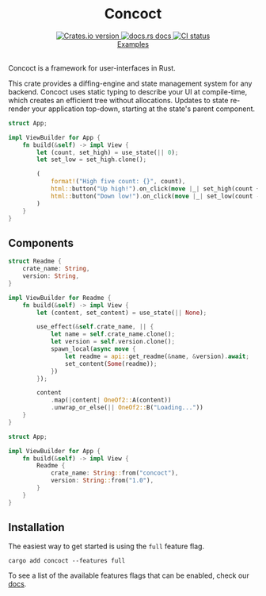 <div align="center">
  <h1>Concoct</h1>
  
 <a href="https://crates.io/crates/concoct">
    <img src="https://img.shields.io/crates/v/concoct?style=flat-square"
    alt="Crates.io version" />
  </a>
  <a href="https://docs.rs/concoct">
    <img src="https://img.shields.io/badge/docs-latest-blue.svg?style=flat-square"
      alt="docs.rs docs" />
  </a>
   <a href="https://github.com/concoct-rs/concoct/actions">
    <img src="https://github.com/matthunz/concoct/actions/workflows/rust.yml/badge.svg"
      alt="CI status" />
  </a>
</div>

<div align="center">
 <a href="https://github.com/concoct-rs/concoct/tree/main/web_examples">Examples</a>
</div>

<br />

Concoct is a framework for user-interfaces in Rust.

This crate provides a diffing-engine and state management system for any backend.
Concoct uses static typing to describe your UI at compile-time, which creates an efficient
tree without allocations. Updates to state re-render your application top-down,
starting at the state's parent component.

```rust
struct App;

impl ViewBuilder for App {
    fn build(&self) -> impl View {
        let (count, set_high) = use_state(|| 0);
        let set_low = set_high.clone();

        (
            format!("High five count: {}", count),
            html::button("Up high!").on_click(move |_| set_high(count + 1)),
            html::button("Down low!").on_click(move |_| set_low(count - 1)),
        )
    }
}
```

## Components
```rust
struct Readme {
    crate_name: String,
    version: String,
}

impl ViewBuilder for Readme {
    fn build(&self) -> impl View {
        let (content, set_content) = use_state(|| None);

        use_effect(&self.crate_name, || {
            let name = self.crate_name.clone();
            let version = self.version.clone();
            spawn_local(async move {
                let readme = api::get_readme(&name, &version).await;
                set_content(Some(readme));
            })
        });

        content
            .map(|content| OneOf2::A(content))
            .unwrap_or_else(|| OneOf2::B("Loading..."))
    }
}

struct App;

impl ViewBuilder for App {
    fn build(&self) -> impl View {
        Readme {
            crate_name: String::from("concoct"),
            version: String::from("1.0"),
        }
    }
}
```


## Installation
The easiest way to get started is using the `full` feature flag.

```
cargo add concoct --features full
```

To see a list of the available features flags that can be enabled, check our [docs](https://docs.rs/concoct/latest/concoct/#feature-flags).
